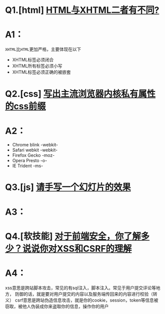 # Q1.[html] [HTML与XHTML二者有不同?](https://github.com/haizlin/fe-interview/issues/132)
# A1：
`XHTML`比`HTML`更加严格，主要体现在以下
* XHTML标签必须闭合
* XHTML所有标签必须小写
* XHTML标签必须正确的被嵌套

# Q2.[css] [写出主流浏览器内核私有属性的css前缀](https://github.com/haizlin/fe-interview/issues/133)
# A2：
* Chrome blink -webkit-
* Safari webkit -webkit-
* Firefox Gecko -moz-
* Opera Presto -o-
* IE Trident -ms-

# Q3.[js] [请手写一个幻灯片的效果](https://github.com/haizlin/fe-interview/issues/134)
# A3：

# Q4.[软技能] [对于前端安全，你了解多少？说说你对XSS和CSRF的理解](https://github.com/haizlin/fe-interview/issues/135)
# A4：
xss意思是跨站脚本攻击，常见的有sql注入，脚本注入。常见于用户提交评论等地方， 防御的话，就是要对用户提交的内容以及服务端传回来的内容进行校验（转义）
csrf意思是跨站伪造信息攻击，就是你的cookie，session，token等信息被窃取，被他人伪装成你来盗取你的信息，操作你的用户

